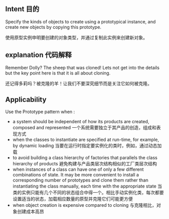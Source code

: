 ## Intent 目的 ## 
Specify the kinds of objects to create using a prototypical instance, and create new objects by copying this prototype.

使用原型实例申明要创建的对象类型，并通过复制此实例来创建新对象。

## explanation 代码解释 ##
Remember Dolly? The sheep that was cloned! Lets not get into the details but the key point here is that it is all about cloning.

还记得多莉吗？被克隆的羊！让我们不要深究细节而是关注它如何被克隆。

## Applicability ##
Use the Prototype pattern when :

* a system should be independent of how its products are created, composed and represented  一个系统需要独立于其产品的创造，组成和表现方式
* when the classes to instantiate are specified at run-time, for example, by dynamic loading  当要在运行时指定要实例化的类时，例如，通过动态加载
* to avoid building a class hierarchy of factories that parallels the class hierarchy of products  避免构建与产品类层次结构相似的工厂类层次结构
* when instances of a class can have one of only a few different combinations of state. It may be more convenient to install a corresponding number of prototypes and clone them rather than instantiating the class manually, each time with the appropriate state
当类的实例只能有几个不同的状态组合中得一个。相比手动实例化类，每次都要设置适当的状态，加载相应数量的原型并克隆它们可能更方便
* when object creation is expensive compared to cloning 与克隆相比，对象创建成本高昂
